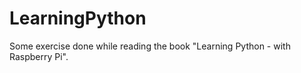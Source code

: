 LearningPython
==============

Some exercise done while reading the book "Learning Python - with Raspberry Pi".
